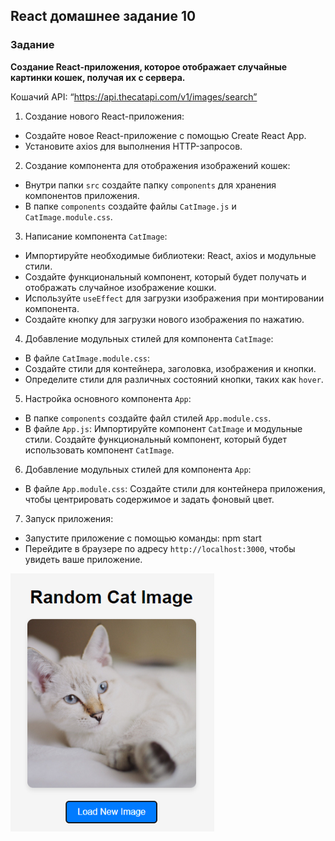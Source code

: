 ## React домашнее задание 10

### Задание

**Создание React-приложения, которое отображает случайные картинки кошек, получая их с сервера.**

Кошачий API: “https://api.thecatapi.com/v1/images/search”

1. Создание нового React-приложения:

- Создайте новое React-приложение с помощью Create React App.
- Установите axios для выполнения HTTP-запросов.

2. Создание компонента для отображения изображений кошек:

- Внутри папки `src` создайте папку `components` для хранения компонентов приложения.
- В папке `components` создайте файлы `CatImage.js` и `CatImage.module.css`.

3. Написание компонента `CatImage`:

- Импортируйте необходимые библиотеки: React, axios и модульные стили.
- Создайте функциональный компонент, который будет получать и отображать случайное изображение кошки.
- Используйте `useEffect` для загрузки изображения при монтировании компонента.
- Создайте кнопку для загрузки нового изображения по нажатию.

4. Добавление модульных стилей для компонента `CatImage`:

- В файле `CatImage.module.css`:
- Создайте стили для контейнера, заголовка, изображения и кнопки.
- Определите стили для различных состояний кнопки, таких как `hover`.

5. Настройка основного компонента `App`:

- В папке `components` создайте файл стилей `App.module.css`.
- В файле `App.js`:
Импортируйте компонент `CatImage` и модульные стили.
Создайте функциональный компонент, который будет использовать компонент `CatImage`.

6. Добавление модульных стилей для компонента `App`:

- В файле `App.module.css`:
Создайте стили для контейнера приложения, чтобы центрировать содержимое и задать фоновый цвет.

7. Запуск приложения:

- Запустите приложение с помощью команды: npm start
- Перейдите в браузере по адресу `http://localhost:3000`, чтобы увидеть ваше приложение.

![alt text](image.png)